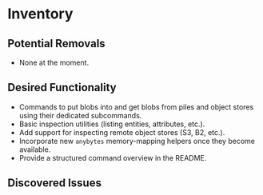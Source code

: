 # Inventory

## Potential Removals
- None at the moment.
## Desired Functionality
- Commands to put blobs into and get blobs from piles and object stores using
  their dedicated subcommands.
- Basic inspection utilities (listing entities, attributes, etc.).
- Add support for inspecting remote object stores (S3, B2, etc.).
- Incorporate new `anybytes` memory-mapping helpers once they become
  available.
- Provide a structured command overview in the README.

## Discovered Issues
